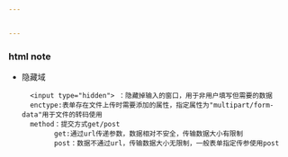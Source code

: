 ```yaml
---


---
```


<h3 id="html-note">html note</h3>
<ul>
<li>
<p>隐藏域</p>
<pre><code>  &lt;input type="hidden"&gt; ：隐藏掉输入的窗口，用于非用户填写但需要的数据
  enctype:表单存在文件上传时需要添加的属性，指定属性为"multipart/form-data"用于文件的转码使用
  method：提交方式get/post
  		get:通过url传递参数，数据相对不安全，传输数据大小有限制
  		post：数据不通过url，传输数据大小无限制，一般表单指定传参使用post
</code></pre>
</li>
</ul>

